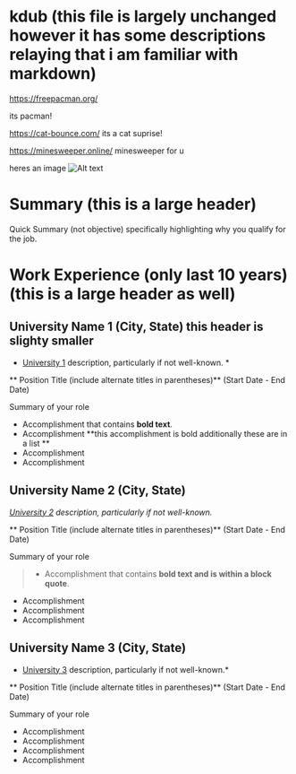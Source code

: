 # kdub (this file is largely unchanged however it has some descriptions relaying that i am familiar with markdown)

https://freepacman.org/

its pacman!


https://cat-bounce.com/
its a cat suprise!

https://minesweeper.online/
minesweeper for u

heres an image
![Alt text](https://assets.digitalocean.com/articles/alligator/boo.svg "a title")

# Summary (this is a large header)

Quick Summary (not objective) specifically highlighting why you qualify for the job.

# Work Experience (only last 10 years) (this is a large header as well)

## University Name 1 (City, State) this header is slighty smaller

* [University 1][] description, particularly if not well-known. * 

** Position Title (include alternate titles in parentheses)** (Start Date - End Date)

Summary of your role

- Accomplishment that contains **bold text**.
- Accomplishment **this accomplishment is bold additionally these are in a list **
- Accomplishment
- Accomplishment

## University Name 2 (City, State)
*[University 2][] description, particularly if not well-known.*

** Position Title (include alternate titles in parentheses)** (Start Date - End Date)

Summary of your role

>- Accomplishment that contains **bold text and is within a block quote**.
- Accomplishment
- Accomplishment
- Accomplishment

## University Name 3 (City, State)
* [University 3][] description, particularly if not well-known.*

** Position Title (include alternate titles in parentheses)** (Start Date - End Date)

Summary of your role

- Accomplishment
- Accomplishment
- Accomplishment
- Accomplishment


[University 1]: http://www.univ1.edu
[University 2]: http://www.univ2.edu
[University 3]: http://www.univ3.edu
